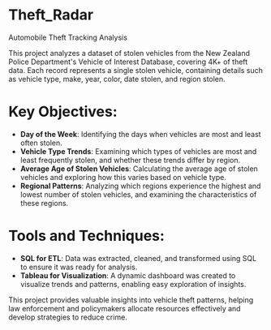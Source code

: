 # Theft_Radar
Automobile Theft Tracking Analysis

This project analyzes a dataset of stolen vehicles from the New Zealand Police Department's Vehicle of Interest Database, covering 4K+ of theft data. Each record represents a single stolen vehicle, containing details such as vehicle type, make, year, color, date stolen, and region stolen.

# Key Objectives:
- **Day of the Week**: Identifying the days when vehicles are most and least often stolen.
- **Vehicle Type Trends**: Examining which types of vehicles are most and least frequently stolen, and whether these trends differ by region.
- **Average Age of Stolen Vehicles**: Calculating the average age of stolen vehicles and exploring how this varies based on vehicle type.
- **Regional Patterns**: Analyzing which regions experience the highest and lowest number of stolen vehicles, and examining the characteristics of these regions.

# Tools and Techniques:
- **SQL for ETL**: Data was extracted, cleaned, and transformed using SQL to ensure it was ready for analysis.
- **Tableau for Visualization**: A dynamic dashboard was created to visualize trends and patterns, enabling easy exploration of insights.
  
This project provides valuable insights into vehicle theft patterns, helping law enforcement and policymakers allocate resources effectively and develop strategies to reduce crime.
